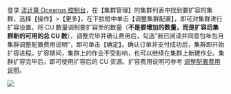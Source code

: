 登录 [流计算 Oceanus 控制台](https://console.cloud.tencent.com/oceanus)，在【集群管理】的集群列表中找到要扩容的集群，选择【操作】>【更多】，在下拉框中单击【调整集群配置】，即可对集群进行扩容设置。将 CU 数量调制要扩容至的数量（**不是要增加的数量，而是扩容后集群新的可用的总 CU 数**），调整完毕并确认费用后，勾选”我已阅读并同意包年包月集群调整配置费用说明“，即可单击【确定】。确认订单并支付成功后，集群即开始扩容进程。扩容期间，集群上的作业不受影响，也可以继续在集群上新建作业。集群扩容完毕后，即可使用扩容后的 CU 资源。扩容费用说明可参考 [调整配置费用说明](https://cloud.tencent.com/document/product/849/50419)。

![](https://main.qcloudimg.com/raw/00712cd8c3151d1f2e2486bd2d5295bb.png)
